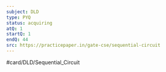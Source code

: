 ```yaml
---
subject: DLD
type: PYQ
status: acquiring
atQ: 1
startQ: 1
endQ: 44
src: https://practicepaper.in/gate-cse/sequential-circuit
---
```

#card/DLD/Sequential_Circuit

